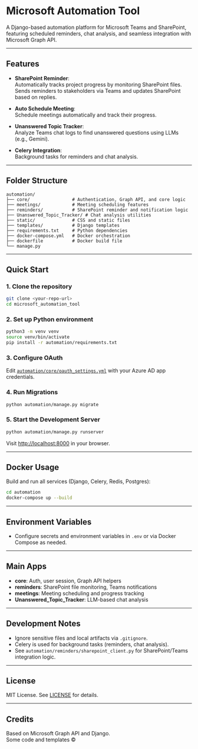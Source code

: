 # Microsoft Automation Tool

A Django-based automation platform for Microsoft Teams and SharePoint, featuring scheduled reminders, chat analysis, and seamless integration with Microsoft Graph API.

---

## Features

- **SharePoint Reminder**:  
  Automatically tracks project progress by monitoring SharePoint files. Sends reminders to stakeholders via Teams and updates SharePoint based on replies.

- **Auto Schedule Meeting**:  
  Schedule meetings automatically and track their progress.

- **Unanswered Topic Tracker**:  
  Analyze Teams chat logs to find unanswered questions using LLMs (e.g., Gemini).

- **Celery Integration**:  
  Background tasks for reminders and chat analysis.

---

## Folder Structure

```
automation/
├── core/                # Authentication, Graph API, and core logic
├── meetings/            # Meeting scheduling features
├── reminders/           # SharePoint reminder and notification logic
├── Unanswered_Topic_Tracker/ # Chat analysis utilities
├── static/              # CSS and static files
├── templates/           # Django templates
├── requirements.txt     # Python dependencies
├── docker-compose.yml   # Docker orchestration
├── dockerfile           # Docker build file
└── manage.py
```

---

## Quick Start

### 1. Clone the repository

```sh
git clone <your-repo-url>
cd microsoft_automation_tool
```

### 2. Set up Python environment

```sh
python3 -m venv venv
source venv/bin/activate
pip install -r automation/requirements.txt
```

### 3. Configure OAuth

Edit [`automation/core/oauth_settings.yml`](automation/core/oauth_settings.yml) with your Azure AD app credentials.

### 4. Run Migrations

```sh
python automation/manage.py migrate
```

### 5. Start the Development Server

```sh
python automation/manage.py runserver
```

Visit [http://localhost:8000](http://localhost:8000) in your browser.

---

## Docker Usage

Build and run all services (Django, Celery, Redis, Postgres):

```sh
cd automation
docker-compose up --build
```

---

## Environment Variables

- Configure secrets and environment variables in `.env` or via Docker Compose as needed.

---

## Main Apps

- **core**: Auth, user session, Graph API helpers
- **reminders**: SharePoint file monitoring, Teams notifications
- **meetings**: Meeting scheduling and progress tracking
- **Unanswered_Topic_Tracker**: LLM-based chat analysis

---

## Development Notes

- Ignore sensitive files and local artifacts via `.gitignore`.
- Celery is used for background tasks (reminders, chat analysis).
- See `automation/reminders/sharepoint_client.py` for SharePoint/Teams integration logic.

---

## License

MIT License. See [LICENSE](LICENSE) for details.

---

## Credits

Based on Microsoft Graph API and Django.  
Some code and templates ©